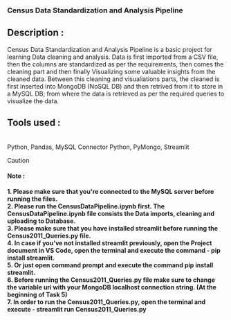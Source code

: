 <h3>Census Data Standardization and Analysis Pipeline</h3>

<h2>Description : </h2>
  Census Data Standardization and Analysis Pipeline is a basic project for learning Data cleaning and analysis. Data is first imported from a CSV file, then the columns are standardized as per the requirements, then comes the cleaning part and then finally Visualizing some valuable insights from the cleaned data. Between this cleaning and visualiations parts, the cleaned is first inserted into MongoDB (NoSQL DB) and then retrived from it to store in a MySQL DB; from where the data is retrieved as per the required queries to visualize the data.

<h2>Tools used : </h2> <br>
Python, Pandas, MySQL Connector Python, PyMongo, Streamlit

> [!CAUTION]
<h4>Note : </h4>
<strong>1. Please make sure that you're connected to the MySQL server before running the files. <br>
2. Please run the CensusDataPipeline.ipynb first. The CensusDataPipeline.ipynb file consists the Data imports, cleaning and uploading to Database. <br>
3. Please make sure that you have installed streamlit before running the Census2011_Queries.py file. <br>
4. In case if you've not installed streamlit previously, open the Project document in VS Code, open the terminal and execute the command - pip install streamlit. <br>
5. Or just open command prompt and execute the command pip install streamlit. <br>
6. Before running the Census2011_Queries.py file make sure to change the variable uri with your MongoDB localhost connection string. (At the beginning of Task 5) <br>
7. In order to run the Census2011_Queries.py, open the terminal and execute - streamlit run Census2011_Queries.py</strong>
